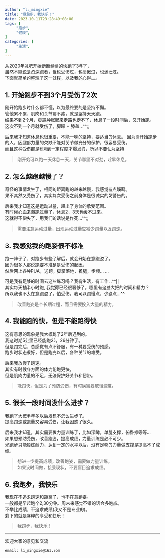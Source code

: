 ```yaml
---
author: "li_mingxie"
title: "我跑步，我快乐！"
date: 2023-10-11T23:28:49+08:00
tags: [
     "跑步",
     "健康",
]
categories: [
     "生活",
]
---
```


从2020年减肥开始断断续续的快跑了3年了，  
虽然不能说是资深跑者，但也受伤过，也高傲过，也迷茫过。  
下面就简单的整理了这一过程，以及我的心得。。。  <!--more-->  

## 1. 开始跑步不到3个月受伤了2次

刚开始跑步时什么都不懂，以为最终要的是坚持不懈。  
管他累不累，肌肉和关节疼不疼，就是坚持天天跑。  
结果不到2个月，脚踝肿胀起来走路也走不了，休息了一段时间后，又开始跑。  
这次不到一个月就受伤了，脚踝 + 膝盖...^^;;  

后来我才知道休息也很重要，不能一味的坚持，要适当的休息。
因为刚开始跑步的人，因腿部力量的欠缺不能对关节做充分的保护，很容易受伤。  
而且这种受伤都是`积累`到一定程度才爆发的，所以不要认为坚持  

> 刚开始可以跑一天休息一天，关节哪里不对劲，趁早休息。

## 2. 怎么越跑越慢了？

奇怪的事情发生了，相同的距离跑的越来越慢，我感觉有点蹊跷。  
果不其然又受伤了，其实每次受伤之前身体是很诚实的发警告的。  

后来我才知道这是运动过量，超出了身体的承受范围。  
有时候心血来潮跑过量了，休息2，3天也缓不过来。  
这就得不偿失了，用我们的话说是作死...^^;;

> 需要注意运动过量，出现运动过量应减少跑量以及跑速。

## 3. 我感觉我的跑姿很不标准

跑一阵子了，对跑步有些了解后，就会开始在意跑姿了。  
因为很多人都说跑姿不准确是受伤的起因。  
然后网上各种PUA，送跨，脚掌落地，撩腿，步频... ...  

可是我有足够的时间去这些练习吗？我有生活，有工作...^^||  
其实每天抽半小时跑, 我觉得已经很奢侈了。哪里有这些大把的时间和精力？  
所以我也不太在意跑姿了，怕受伤，我可以跑慢点，少跑点...^^  

> 改善跑姿是个长期过程，而且需要投入大量的精力。

## 4. 我能跑的快，但是不能跑得快

这有意思的现象是我大概跑了2年后遇到的。  
我这时期5公里已经能跑25，26分钟了。  
但是跑完后，总感觉有点不舒服，有一种要受伤的预感。  
跑步时状态很好，但是跑完以后，各种关节的难受。

后来我放慢了跑速。  
其实有时候各方面的体力能跑更快，  
但是肌肉力量的不足，无法保护好关节和韧带。  

> 能跑快，但是为了预防受伤，有时候需要放慢速度。

## 5. 很长一段时间没什么进步？

我跑了大概半年多以后发现不怎么进步了。  
提高跑速或跑量又容易受伤，让我困惑了很久。  

后来我才知道，其实需要做力量训练了，比如深蹲，单腿支撑，俯卧撑等等...  
如果想预防受伤，改善跑姿，提高成绩，力量训练是必不可少。  
光跑步只能锻炼耐力，达到一定的水平以后，没有足够的力量做支撑是提高不了成绩。  

> 想进一步提高成绩，改善跑姿，需要做力量训练。  
> 如果没时间做，接受现状，不要盲目追求成绩。

## 6. 我跑步，我快乐

我现在不追求跑速和距离了，也不在意跑姿。  
一般都是早起跑个2,30分钟。周末来感觉不错的话会多跑点。  
不攀比成绩，不追求成绩(我又不是专业的)。  
剩下的就是存粹的享受和快乐！  

> 我跑步，我快乐！

----------------------------------------------

欢迎大家的意见和交流

`email: li_mingxie@163.com`
